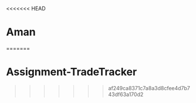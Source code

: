 <<<<<<< HEAD
# Aman
=======
# Assignment-TradeTracker
>>>>>>> af249ca8371c7a8a3d8cfee4d7b743df63a170d2
